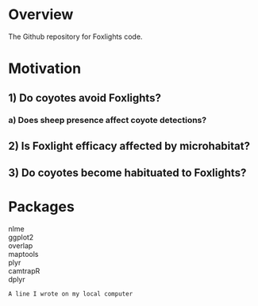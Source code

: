 # Overview
The Github repository for Foxlights code. 

# Motivation
## 1) Do coyotes avoid Foxlights?
### a) Does sheep presence affect coyote detections?
## 2) Is Foxlight efficacy affected by microhabitat?
## 3) Do coyotes become habituated to Foxlights?

# Packages 
nlme <br/>
ggplot2 <br/>
overlap <br/>
maptools <br/>
plyr <br/>
camtrapR <br/>
dplyr
```
A line I wrote on my local computer
